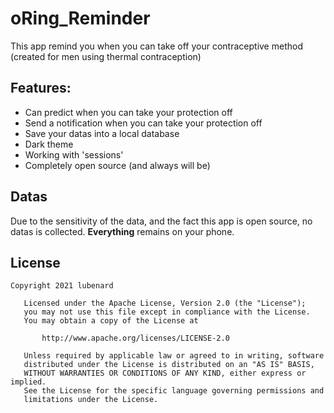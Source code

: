 # oRing_Reminder
This app remind you when you can take off your contraceptive method (created for men using thermal contraception)

## Features:
 - Can predict when you can take your protection off
 - Send a notification when you can take your protection off
 - Save your datas into a local database
 - Dark theme
 - Working with 'sessions'
 - Completely open source (and always will be)
 
 ## Datas
Due to the sensitivity of the data, and the fact this app is open source,
no datas is collected. **Everything** remains on your phone.

## License

```
Copyright 2021 lubenard

   Licensed under the Apache License, Version 2.0 (the "License");
   you may not use this file except in compliance with the License.
   You may obtain a copy of the License at

       http://www.apache.org/licenses/LICENSE-2.0

   Unless required by applicable law or agreed to in writing, software
   distributed under the License is distributed on an "AS IS" BASIS,
   WITHOUT WARRANTIES OR CONDITIONS OF ANY KIND, either express or implied.
   See the License for the specific language governing permissions and
   limitations under the License.
```
